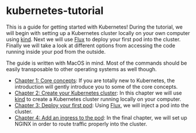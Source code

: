 # kubernetes-tutorial

This is a guide for getting started with Kubernetes! During the tutorial, we will begin with setting up a Kubernetes cluster locally on your own computer using [kind](https://kind.sigs.k8s.io/docs/user/quick-start/). Next we will use [Flux](https://toolkit.fluxcd.io/get-started/) to deploy your first pod into the cluster. Finally we will take a look at different options from accessing the code running inside your pod from the outside.

The guide is written with MacOS in mind. Most of the commands should be easily transposable to other operating systems as well though.

- [Chapter 1: Core concepts](./introduction.md): If you are totally new to Kubernetes, the introduction will gently introduce you to some of the core concepts.
- [Chapter 2: Create your Kubernetes cluster](./cluster.md): In this chapter we will use [kind](https://kind.sigs.k8s.io/docs/user/quick-start/) to create a Kubernetes cluster running locally on your computer.
- [Chapter 3: Deploy your first pod](./pod.md): Using [Flux](https://toolkit.fluxcd.io/get-started/), we will inject a pod into the cluster.
- [Chapter 4: Add an ingress to the pod](./ingress.md): In the final chapter, we will set up NGINX in order to route traffic properly into the cluster.
